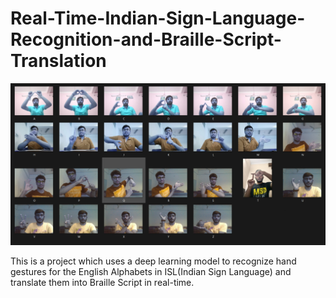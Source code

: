 # Real-Time-Indian-Sign-Language-Recognition-and-Braille-Script-Translation

![Picture](AllSigns.jpg)

This is a project which uses a deep learning model to recognize hand gestures for the English Alphabets in ISL(Indian Sign Language) and translate them into Braille Script in real-time.
